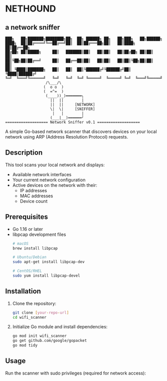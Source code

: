 # NETHOUND  
## a network sniffer  

    ███╗   ██╗███████╗████████╗██╗  ██╗ ██████╗ ██╗   ██╗███╗   ██╗██████╗   
    ████╗  ██║██╔════╝╚══██╔══╝██║  ██║██╔═══██╗██║   ██║████╗  ██║██╔══██╗  
    ██╔██╗ ██║█████╗     ██║   ███████║██║   ██║██║   ██║██╔██╗ ██║██║  ██║  
    ██║╚██╗██║██╔══╝     ██║   ██╔══██║██║   ██║██║   ██║██║╚██╗██║██║  ██║  
    ██║ ╚████║███████╗   ██║   ██║  ██║╚██████╔╝╚██████╔╝██║ ╚████║██████╔╝  
    ╚═╝  ╚═══╝╚══════╝   ╚═╝   ╚═╝  ╚═╝ ╚═════╝  ╚═════╝ ╚═╝  ╚═══╝╚═════╝   
                      /\___/\  
                     (  o o  )  
                     (  =^=  )   
                      (____))_)━━━━━━━╮  
                        ||  ||        |  
                        ||  ||     [NETWORK]  
                        \|  \|     [SNIFFER]  
                         |   |        |  
                        (___|__)━━━━━━╯  
    =================== Network Sniffer v0.1 ===================  

A simple Go-based network scanner that discovers devices on your local network using ARP (Address Resolution Protocol) requests.

## Description

This tool scans your local network and displays:
- Available network interfaces
- Your current network configuration
- Active devices on the network with their:
  - IP addresses
  - MAC addresses
  - Device count

## Prerequisites

- Go 1.16 or later
- libpcap development files
  ```bash
  # macOS
  brew install libpcap

  # Ubuntu/Debian
  sudo apt-get install libpcap-dev

  # CentOS/RHEL
  sudo yum install libpcap-devel
  ```

## Installation

1. Clone the repository:
   ```bash
   git clone [your-repo-url]
   cd wifi_scanner
   ```

2. Initialize Go module and install dependencies:
   ```bash
   go mod init wifi_scanner
   go get github.com/google/gopacket
   go mod tidy
   ```

## Usage

Run the scanner with sudo privileges (required for network access):

